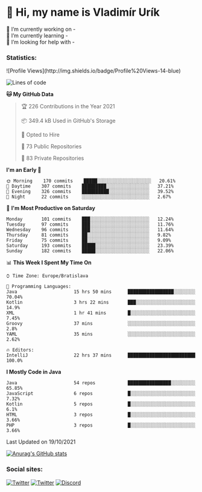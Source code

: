 <h1> 👋 Hi, my name is Vladimír Urík</h1>
<p>
 🔭 I’m currently working on -<br>
 🌱 I’m currently learning -<br>
 🤔 I’m looking for help with -<br>
</p>
<h3>Statistics:</h3>
<!--START_SECTION:waka-->
![Profile Views](http://img.shields.io/badge/Profile%20Views-14-blue)

![Lines of code](https://img.shields.io/badge/From%20Hello%20World%20I%27ve%20Written-4.0%20million%20lines%20of%20code-blue)

**🐱 My GitHub Data** 

> 🏆 226 Contributions in the Year 2021
 > 
> 📦 349.4 kB Used in GitHub's Storage 
 > 
> 💼 Opted to Hire
 > 
> 📜 73 Public Repositories 
 > 
> 🔑 83 Private Repositories  
 > 
**I'm an Early 🐤** 

```text
🌞 Morning    170 commits    █████░░░░░░░░░░░░░░░░░░░░   20.61% 
🌆 Daytime    307 commits    █████████░░░░░░░░░░░░░░░░   37.21% 
🌃 Evening    326 commits    ██████████░░░░░░░░░░░░░░░   39.52% 
🌙 Night      22 commits     ░░░░░░░░░░░░░░░░░░░░░░░░░   2.67%

```
📅 **I'm Most Productive on Saturday** 

```text
Monday       101 commits    ███░░░░░░░░░░░░░░░░░░░░░░   12.24% 
Tuesday      97 commits     ███░░░░░░░░░░░░░░░░░░░░░░   11.76% 
Wednesday    96 commits     ███░░░░░░░░░░░░░░░░░░░░░░   11.64% 
Thursday     81 commits     ██░░░░░░░░░░░░░░░░░░░░░░░   9.82% 
Friday       75 commits     ██░░░░░░░░░░░░░░░░░░░░░░░   9.09% 
Saturday     193 commits    █████░░░░░░░░░░░░░░░░░░░░   23.39% 
Sunday       182 commits    █████░░░░░░░░░░░░░░░░░░░░   22.06%

```


📊 **This Week I Spent My Time On** 

```text
⌚︎ Time Zone: Europe/Bratislava

💬 Programming Languages: 
Java                     15 hrs 50 mins      █████████████████░░░░░░░░   70.04% 
Kotlin                   3 hrs 22 mins       ███░░░░░░░░░░░░░░░░░░░░░░   14.9% 
XML                      1 hr 41 mins        █░░░░░░░░░░░░░░░░░░░░░░░░   7.45% 
Groovy                   37 mins             ░░░░░░░░░░░░░░░░░░░░░░░░░   2.8% 
YAML                     35 mins             ░░░░░░░░░░░░░░░░░░░░░░░░░   2.62%

🔥 Editors: 
IntelliJ                 22 hrs 37 mins      █████████████████████████   100.0%

```

**I Mostly Code in Java** 

```text
Java                     54 repos            ████████████████░░░░░░░░░   65.85% 
JavaScript               6 repos             █░░░░░░░░░░░░░░░░░░░░░░░░   7.32% 
Kotlin                   5 repos             █░░░░░░░░░░░░░░░░░░░░░░░░   6.1% 
HTML                     3 repos             █░░░░░░░░░░░░░░░░░░░░░░░░   3.66% 
PHP                      3 repos             █░░░░░░░░░░░░░░░░░░░░░░░░   3.66%

```



 Last Updated on 19/10/2021
<!--END_SECTION:waka-->

[![Anurag's GitHub stats](https://github-readme-stats.vercel.app/api?username=vladimir-urik)](https://github.com/anuraghazra/github-readme-stats)

<h3>Social sites:</h3>
<p><a href="https://twitter.com/GGGEDR" target="_blank"><img alt="Twitter" src="https://img.shields.io/badge/twitter-%231DA1F2.svg?&style=for-the-badge&logo=twitter&logoColor=white" /></a> <a href="https://www.reddit.com/user/GGGEDR" target="_blank"><img alt="Twitter" src="https://img.shields.io/badge/reddit-%23FE6262.svg?&style=for-the-badge&logo=reddit&logoColor=white" /></a> <a href="https://discord.com/users/535708984959827978" target="_blank"><img alt="Discord" src="https://img.shields.io/badge/discord-%235865f2.svg?&style=for-the-badge&logo=discord&logoColor=white" />
</p>
